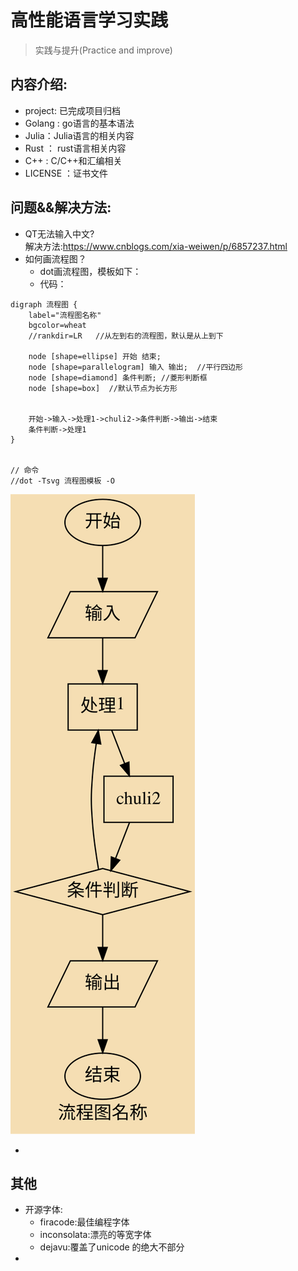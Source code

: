# 高性能语言学习实践
> 实践与提升(Practice and improve)  

## 内容介绍:
- project: 已完成项目归档
-  Golang 	: go语言的基本语法
- Julia：Julia语言的相关内容
- Rust ： rust语言相关内容
- C++  :  C/C++和汇编相关
- LICENSE ：证书文件

## 问题&&解决方法:
-  QT无法输入中文?  
解决方法:<https://www.cnblogs.com/xia-weiwen/p/6857237.html>
- 如何画流程图？
	- dot画流程图，模板如下：
	- 代码：
```
digraph 流程图 {
	label="流程图名称"
	bgcolor=wheat
	//rankdir=LR   //从左到右的流程图，默认是从上到下 
	
	node [shape=ellipse] 开始 结束; 
	node [shape=parallelogram] 输入 输出;  //平行四边形
	node [shape=diamond] 条件判断; //菱形判断框
	node [shape=box]  //默认节点为长方形
	
	
	开始->输入->处理1->chuli2->条件判断->输出->结束
	条件判断->处理1
}


// 命令
//dot -Tsvg 流程图模板 -O
```

![](go/流程图模板.svg)

- 
## 其他
- 开源字体:
	- firacode:最佳编程字体
	- inconsolata:漂亮的等宽字体
	- dejavu:覆盖了unicode 的绝大不部分
- 